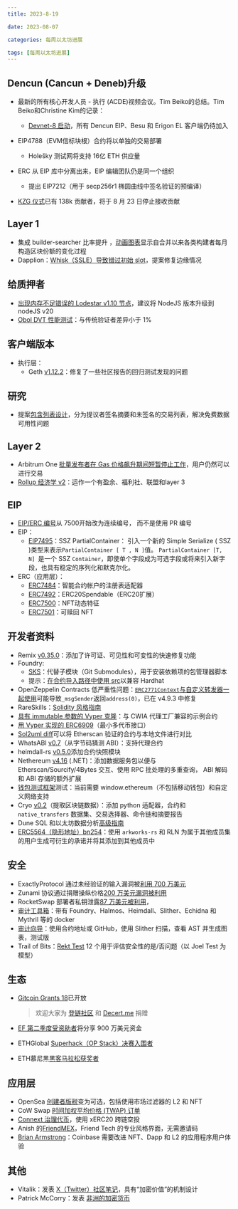 ```yaml
---
title: 2023-8-19

date: 2023-08-07	

categories: 每周以太坊进展	

tags: [每周以太坊进展]
---	
```


## Dencun (Cancun + Deneb)升级

- 最新的所有核心开发人员 - 执行 (ACDE)视频会议。Tim Beiko的总结。Tim Beiko和Christine Kim的记录：

  - [Devnet-8 启动](https://twitter.com/parithosh_j/status/1691927807230677133)，所有 Dencun EIP、Besu 和 Erigon EL 客户端仍待加入
- EIP4788（EVM信标块根）合约将以单独的交易部署
  - Holešky 测试网将支持 16亿 ETH 供应量
- ERC 从 EIP 库中分离出来，EIP 编辑团队仍是同一个组织
  - 提出 EIP7212（用于 secp256r1 椭圆曲线中签名验证的预编译）

- [KZG 仪式](https://ceremony.ethereum.org/)已有 138k 贡献者，将于 8 月 23 日停止接收贡献

## Layer 1

- 集成 builder-searcher 比率提升 ，[动画图表](https://twitter.com/specialmech/status/1691178038640492544)显示自合并以来各类构建者每月构造区块份额的变化过程
- Dapplion：[Whisk（SSLE）导致错过初始 slot](https://hackmd.io/@dapplion/whisk_induced_missed_slots)，提案修复边缘情况

## 给质押者

- [出现内存不足错误的 Lodestar v1.10 节点](https://x.com/lodestar_eth/status/1691495095948980224)，建议将 NodeJS 版本升级到 nodeJS v20
- [Obol DVT 性能测试](https://blog.obol.tech/performance-testing-distributed-validators/)：与传统验证者差异小于 1%

## 客户端版本

- 执行层：
  - Geth [v1.12.2](https://github.com/ethereum/go-ethereum/releases/tag/v1.12.2)：修复了一些社区报告的回归测试发现的问题

## 研究

- 提案[包含列表设计](https://ethresear.ch/t/no-free-lunch-a-new-inclusion-list-design/16389)，分为提议者签名摘要和未签名的交易列表，解决免费数据可用性问题

## Layer 2

- Arbitrum One [批量发布者在 Gas 价格飙升期间短暂停止工作](https://twitter.com/hkalodner/status/1692586523919532348)，用户仍然可以进行交易
- [Rollup 经济学 v2](https://davidecrapis.notion.site/Rollups-are-Real-Rollup-Economics-2-0-2516079f62a745b598133a101ba5a3de)：运作一个有盈余、福利社、联盟和layer 3

## EIP

- [EIP/ERC 编号](https://github.com/ethereum/EIPs/issues/6990#issuecomment-1648535814)从 7500开始改为连续编号， 而不是使用 PR 编号
- EIP：
  - [EIP7495](https://github.com/ethereum/EIPs/pull/7495/files)：SSZ PartialContainer： 引入一个新的 Simple Serialize ( SSZ )类型来表示`PartialContainer [ T , N ]`值。 `PartialContainer [T, N] `是一个 SSZ `Container`，即使单个字段成为可选字段或将来引入新字段，也具有稳定的序列化和默克尔化。
- ERC（应用层）：
  - [ERC7484](https://github.com/ethereum/EIPs/pull/7484/files)：智能合约帐户的注册表适配器
  - [ERC7492](https://github.com/ethereum/EIPs/pull/7492/files)：ERC20Spendable（ERC20扩展）
  - [ERC7500](https://github.com/ethereum/EIPs/pull/7500/files)：NFT动态特征
  - [ERC7501](https://github.com/ethereum/EIPs/pull/7501/files)：可赎回 NFT

## 开发者资料

- Remix [v0.35.0](https://medium.com/remix-ide/remix-release-v0-35-0-9d955a9c853d)：添加了许可证、可见性和可变性的快速修复功能
- Foundry:
  - [SKS](https://github.com/Will-Smith11/sks#readme)：代替子模块（Git Submodules），用于安装依赖项的包管理器脚本
  - 提示：[在合约导入路径中使用 src](https://x.com/paulrberg/status/1692245880584142978)以兼容 Hardhat
- OpenZeppelin Contracts 低严重性问题：[`ERC2771Context`与自定义转发器一起使用](https://github.com/OpenZeppelin/openzeppelin-contracts/security/advisories/GHSA-g4vp-m682-qqmp)可能导致`_msgSender`返回`address(0)`，已在 v4.9.3 中修复
- RareSkills：[Solidity 风格指南](https://www.rareskills.io/post/solidity-style-guide)
- [具有 immutable 参数的 Vyper 克隆](https://github.com/banteg/vyper-cwia#readme)：与 CWIA 代理工厂兼容的示例合约
- [用 Vyper 实现的 ERC6909](https://twitter.com/bantg/status/1692239278158352778)（最小多代币接口）
- [Sol2uml diff](https://twitter.com/naddison/status/1692178021061738706)可以将 Etherscan 验证的合约与本地文件进行对比
- WhatsABI [v0.7](https://github.com/shazow/whatsabi/releases/tag/v0.7.0)（从字节码猜测 ABI）：支持代理合约
- heimdall-rs [v0.5.0](https://twitter.com/BeckerrJon/status/1690453110265892865)添加合约快照模块
- Nethereum [v4.16](https://github.com/Nethereum/Nethereum/releases/tag/4.16.0) (.NET)：添加数据服务包以便与 Etherscan/Sourcify/4Bytes 交互、使用 RPC 批处理的多重查询， ABI 解码和 ABI 存储的额外扩展
- [钱包测试框架](https://wtf.allwallet.dev/week-19/)测试：当前需要 window.ethereum（不包括移动钱包）和自定义网络支持
- Cryo [v0.2](https://github.com/paradigmxyz/cryo/releases/tag/0.2.0)（提取区块链数据）：添加 python 适配器，合约和 `native_transfers` 数据集、交易选择器、命令链和摘要报告
- Dune SQL 和以太坊数据分析[高级指南](https://web3datadegens.substack.com/p/advanced-wizard-guide-to-dune-sql)
- [ERC5564（隐形地址）bn254](https://github.com/rymnc/erc-5564-bn254#readme)：使用 `arkworks-rs` 和 RLN 为属于其他成员集的用户生成可衍生的承诺并将其添加到其他成员中

## 安全

- ExactlyProtocol 通过未经验证的输入漏洞被[利用 700 万美元](https://twitter.com/BlockSecTeam/status/1692533280971936059)
- Zunami 协议通过捐赠操纵价格[200 万美元漏洞被利用](https://twitter.com/BlockSecTeam/status/1690931111776358400)
- RocketSwap 部署者私钥泄露[87 万美元被利用](https://twitter.com/rocketswap_labs/status/1691229656593371136)，
- [审计工具箱](https://hackmd.io/@Deivitto/The-Auditor-Toolbox)：带有 Foundry、Halmos、Heimdall、Slither、Echidna 和 Mythril 等的 docker
- [审计向导](https://www.auditwizard.io/blog/audit-wizard-beta-launch)：使用合约地址或 GitHub，使用 Slither 扫描，查看 AST 并生成图表，测试版
- Trail of Bits：[Rekt Test](https://blog.trailofbits.com/2023/08/14/can-you-pass-the-rekt-test/) 12 个用于评估安全性的是/否问题（以 Joel Test 为模型）

## 生态

- [Gitcoin Grants 18](https://www.gitcoin.co/blog/announcing-gitcoin-grants-18)已开放

  > 欢迎大家为 [登链社区](https://explorer.gitcoin.co/#/round/10/0x30c381033aa2830ceb0aa372c2e4d28f004b3db9/0x30c381033aa2830ceb0aa372c2e4d28f004b3db9-27) 和 [Decert.me](https://explorer.gitcoin.co/#/round/10/0x30c381033aa2830ceb0aa372c2e4d28f004b3db9/0x30c381033aa2830ceb0aa372c2e4d28f004b3db9-29) 捐赠

- [EF 第二季度受资助者](https://blog.ethereum.org/2023/08/15/allocation-update-q2-23)将分享 900 万美元资金

- ETHGlobal [Superhack（OP Stack）决赛入围者](https://twitter.com/ETHGlobal/status/1692603548180132114)

- ETH慕尼黑[黑客马拉松获奖者](https://twitter.com/ethmunich/status/1692603827550122004)

## 应用层

- OpenSea [创建者版税](https://opensea.io/blog/articles/creator-fees-update)变为可选，包括使用市场过滤器的 L2 和 NFT
- CoW Swap [时间加权平均价格 (TWAP) 订单](https://blog.cow.fi/cow-swap-launches-twap-orders-d5583135b472)
- [Connext 治理代币](https://blog.connext.network/announcing-the-next-airdrop-be764b1c548)，使用 xERC20 跨链空投
- Anish 的[FriendMEX](https://twitter.com/_anishagnihotri/status/1690455865382318081)，Friend Tech 的专业风格界面，无需邀请码
- [Brian Armstrong](https://twitter.com/brian_armstrong/status/1690790384757321728)：Coinbase 需要改进 NFT、Dapp 和 L2 的应用程序用户体验

## 其他

- Vitalik：发表 [X（Twitter）社区笔记](https://vitalik.eth.limo/general/2023/08/16/communitynotes.html)，具有“加密价值”的机制设计
- Patrick McCorry：发表 [非洲的加密货币](https://www.cryptofrens.info/p/understanding-crypto-in-africa)